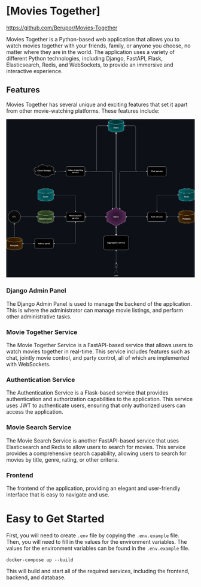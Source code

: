 # [Movies Together]
https://github.com/Berupor/Movies-Together

Movies Together is a Python-based web application that allows you to watch movies together with your friends, family, or anyone you choose, no matter where they are in the world. The application uses a variety of different Python technologies, including Django, FastAPI, Flask, Elasticsearch, Redis, and WebSockets, to provide an immersive and interactive experience.

## Features
Movies Together has several unique and exciting features that set it apart from other movie-watching platforms. These features include:

![img](examples/Architecture.png)


### Django Admin Panel
The Django Admin Panel is used to manage the backend of the application. This is where the administrator can manage movie listings, and perform other administrative tasks.

### Movie Together Service
The Movie Together Service is a FastAPI-based service that allows users to watch movies together in real-time. This service includes features such as chat, jointly movie control, and party control, all of which are implemented with WebSockets.

### Authentication Service
The Authentication Service is a Flask-based service that provides authentication and authorization capabilities to the application. This service uses JWT to authenticate users, ensuring that only authorized users can access the application.

### Movie Search Service
The Movie Search Service is another FastAPI-based service that uses Elasticsearch and Redis to allow users to search for movies. This service provides a comprehensive search capability, allowing users to search for movies by title, genre, rating, or other criteria.

### Frontend
The frontend of the application, providing an elegant and user-friendly interface that is easy to navigate and use.

# Easy to Get Started
First, you will need to create `.env` file by copying the `.env.example` file. Then, you will need to fill in the values for the environment variables. The values for the environment variables can be found in the `.env.example` file.

```console
docker-compose up --build
``` 
This will build and start all of the required services, including the frontend, backend, and database.
